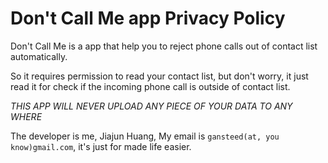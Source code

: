 # Don't Call Me app Privacy Policy

Don't Call Me is a app that help you to reject phone calls out of contact list automatically.

So it requires permission to read your contact list, but don't worry, it just read it for check if the incoming phone
call is outside of contact list.

*THIS APP WILL NEVER UPLOAD ANY PIECE OF YOUR DATA TO ANY WHERE*

The developer is me, Jiajun Huang, My email is `gansteed(at, you know)gmail.com`, it's just for made life easier.
